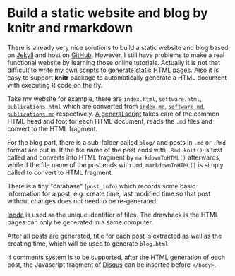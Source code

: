 Build a static website and blog by knitr and rmarkdown
=======================================================

There is already very nice solutions to build a static website and blog
based on [Jekyll](https://help.github.com/articles/using-jekyll-with-pages/) and host on [GitHub](http://github.com).
However, I still have problems to make a real functional website by learning those online tutorials. Actually
it is not that difficult to write my own scripts to generate static HTML pages.
Also it is easy to support **knitr** package to automatically generate a HTML document with
executing R code on the fly.

Take my website for example, there are `index.html`, `software.html`, `publications.html` which
are converted from [`index.md`](https://raw.githubusercontent.com/jokergoo/jokergoo.github.io/master/index.md), 
[`software.md`](https://raw.githubusercontent.com/jokergoo/jokergoo.github.io/master/software.md), 
[`publications.md`](https://raw.githubusercontent.com/jokergoo/jokergoo.github.io/master/publications.md) respectively. 
[A general script](https://github.com/jokergoo/jokergoo.github.io/blob/master/generate_website.R) takes
care of the common HTML head and foot for each HTML document, reads the `.md` files and convert to the HTML fragment.

For the blog part, there is a sub-folder called `blog/` and posts in `.md` or `.Rmd` format are put in.
If the file name of the post ends with `.Rmd`, `knit()` is first called and converts into HTML fragment by `markdownToHTML()`
afterwards, while if the file name of the post ends with `.md`, `markdownToHTML()` is simply called to convert
to HTML fragment.

There is a tiny "database" (`post_info`) which records some basic information for a post, e.g. create time, last
modified time so that post without changes does not need to be re-generated. 

[Inode](https://en.wikipedia.org/wiki/Inode) is used as the unique identifier of files. The drawback is 
the HTML pages can only be generated in a same computer.

After all posts are generated, title for each post is extracted as well as the creating time,
which will be used to generate `blog.html`.

If comments system is to be supported, after the HTML generation of each post, the Javascript fragment of [Disqus](https://disqus.com/home/)
can be inserted before `</body>`.
 

<!-- uid=website_knitr -->
